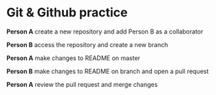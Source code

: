 # Git & Github practice

**Person A** create a new repository and add Person B as a collaborator

**Person B** access the repository and create a new branch

**Person A** make changes to README on master

**Person B** make changes to README on branch and open a pull request

**Person A** review the pull request and merge changes


